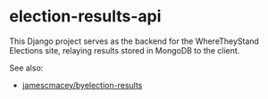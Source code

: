 # election-results-api
This Django project serves as the backend for the WhereTheyStand Elections site, relaying results stored in MongoDB to the client.

See also:

* [jamescmacey/byelection-results](https://github.com/jamescmacey/byelection-results)

